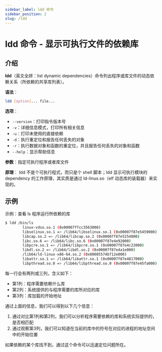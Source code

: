 ```yaml
---
sidebar_label: ldd 命令
sidebar_position: 2
slug: /ldd
---
```


# ldd 命令 - 显示可执行文件的依赖库



## 介绍

**ldd**（英文全拼：list dynamic dependencies）命令列出程序或库文件的动态依赖关系（所依赖的共享库列表）。

**语法**：

```bash
ldd [option]... file...
```

**选项**：

- `--version`：打印指令版本号
- `-v`：详细信息模式，打印所有相关信息
- `-u`：打印未使用的直接依赖
- `-d`：执行重定位和报告任何丢失的对象
- `-r`：执行数据对象和函数的重定位，并且报告任何丢失的对象和函数
- `--help`：显示帮助信息

**参数**：指定可执行程序或者库文件

**原理**： ldd 不是个可执行程式，而只是个 shell 脚本；ldd 显示可执行模块的 dependency 的工作原理，其实质是通过 ld-linux.so（elf 动态库的装载器）来实现的。



## 示例

示例：查看 ls 程序运行所依赖的库

```bash
$ ldd /bin/ls
        linux-vdso.so.1 (0x00007ffcc3563000)
        libselinux.so.1 => /lib64/libselinux.so.1 (0x00007f87e5459000)
        libcap.so.2 => /lib64/libcap.so.2 (0x00007f87e5254000)
        libc.so.6 => /lib64/libc.so.6 (0x00007f87e4e92000)
        libpcre.so.1 => /lib64/libpcre.so.1 (0x00007f87e4c22000)
        libdl.so.2 => /lib64/libdl.so.2 (0x00007f87e4a1e000)
        /lib64/ld-linux-x86-64.so.2 (0x00005574bf12e000)
        libattr.so.1 => /lib64/libattr.so.1 (0x00007f87e4817000)
        libpthread.so.0 => /lib64/libpthread.so.0 (0x00007f87e45fa000)
```

每一行会有两列或三列，含义如下：


- 第1列：程序需要依赖什么库
- 第2列：系统提供的与程序需要的库所对应的库
- 第3列：库加载的开始地址

通过上面的信息，我们可以得到以下几个信息：

1. 通过对比第1列和第2列，我们可以分析程序需要依赖的库和系统实际提供的，是否相匹配
2. 通过观察第3列，我们可以知道在当前的库中的符号在对应的进程的地址空间中的开始位置

如果依赖的某个库找不到，通过这个命令可以迅速定位问题所在。